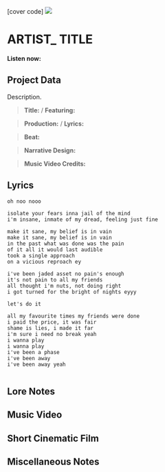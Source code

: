 [cover code] ![](57175019_319474918741616_8502199518755923887_n.jpg)

# ARTIST_ TITLE

**Listen now:** 

## Project Data

Description.

> **Title:**  / **Featuring:** 

> **Production:**  / **Lyrics:** 

> **Beat:**

> **Narrative Design:**

> **Music Video Credits:**


## Lyrics

```
oh noo nooo

isolate your fears inna jail of the mind 
i'm insane, inmate of my dread, feeling just fine

make it sane, my belief is in vain
make it sane, my belief is in vain
in the past what was done was the pain
of it all it would last audible
took a single approach 
on a vicious reproach ey

i've been jaded asset no pain's enough 
it's not pain to all my friends
all thought i'm nuts, not doing right
i got turned for the bright of nights eyyy

let's do it

all my favourite times my friends were done
i paid the price, it was fair
shame is lies, i made it far
i'm sure i need no break yeah
i wanna play
i wanna play
i've been a phase
i've been away 
i've been away yeah


```

## Lore Notes

## Music Video

## Short Cinematic Film

## Miscellaneous Notes
